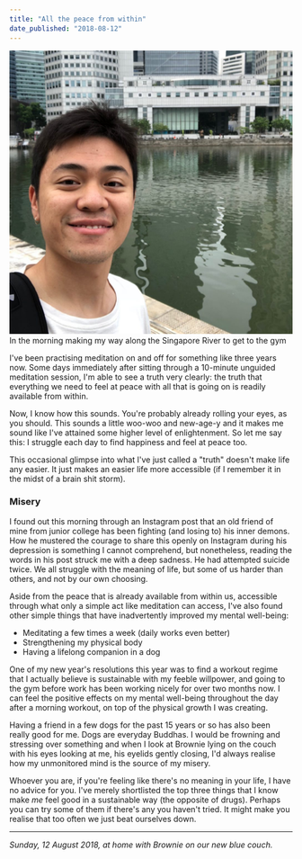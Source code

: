 ```yaml
---
title: "All the peace from within"
date_published: "2018-08-12"
---
```


![boat quay nickang](images/boat-quay-nickang-1024x1024.jpg) In the morning making my way along the Singapore River to get to the gym

I've been practising meditation on and off for something like three years now. Some days immediately after sitting through a 10-minute unguided meditation session, I'm able to see a truth very clearly: the truth that everything we need to feel at peace with all that is going on is readily available from within.

Now, I know how this sounds. You're probably already rolling your eyes, as you should. This sounds a little woo-woo and new-age-y and it makes me sound like I've attained some higher level of enlightenment. So let me say this: I struggle each day to find happiness and feel at peace too.

This occasional glimpse into what I've just called a "truth" doesn't make life any easier. It just makes an easier life more accessible (if I remember it in the midst of a brain shit storm).

### Misery

I found out this morning through an Instagram post that an old friend of mine from junior college has been fighting (and losing to) his inner demons. How he mustered the courage to share this openly on Instagram during his depression is something I cannot comprehend, but nonetheless, reading the words in his post struck me with a deep sadness. He had attempted suicide twice. We all struggle with the meaning of life, but some of us harder than others, and not by our own choosing.

Aside from the peace that is already available from within us, accessible through what only a simple act like meditation can access, I've also found other simple things that have inadvertently improved my mental well-being:

- Meditating a few times a week (daily works even better)
- Strengthening my physical body
- Having a lifelong companion in a dog

One of my new year's resolutions this year was to find a workout regime that I actually believe is sustainable with my feeble willpower, and going to the gym before work has been working nicely for over two months now. I can feel the positive effects on my mental well-being throughout the day after a morning workout, on top of the physical growth I was creating.

Having a friend in a few dogs for the past 15 years or so has also been really good for me. Dogs are everyday Buddhas. I would be frowning and stressing over something and when I look at Brownie lying on the couch with his eyes looking at me, his eyelids gently closing, I'd always realise how my unmonitored mind is the source of my misery.

Whoever you are, if you're feeling like there's no meaning in your life, I have no advice for you. I've merely shortlisted the top three things that I know make _me_ feel good in a sustainable way (the opposite of drugs). Perhaps you can try some of them if there's any you haven't tried. It might make you realise that too often we just beat ourselves down.

* * *

_Sunday, 12 August 2018, at home with Brownie on our new blue couch._

